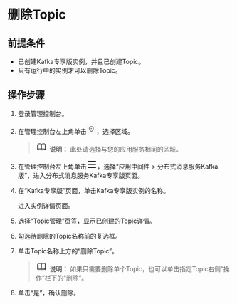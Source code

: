 # 删除Topic<a name="kafka-ug-180604019"></a>

## 前提条件<a name="section11712186286"></a>

-   已创建Kafka专享版实例，并且已创建Topic。
-   只有运行中的实例才可以删除Topic。

## 操作步骤<a name="section0249155910409"></a>

1.  登录管理控制台。
2.  在管理控制台左上角单击![](figures/icon-region.png)，选择区域。

    >![](public_sys-resources/icon-note.gif) **说明：** 
    >此处请选择与您的应用服务相同的区域。

3.  在管理控制台左上角单击![](figures/icon-list.png)，选择“应用中间件 \> 分布式消息服务Kafka版”，进入分布式消息服务Kafka专享版页面。
4.  在“Kafka专享版”页面，单击Kafka专享版实例的名称。

    进入实例详情页面。

5.  选择“Topic管理”页签，显示已创建的Topic详情。
6.  勾选待删除的Topic名称前的复选框。
7.  单击Topic名称上方的“删除Topic”。

    >![](public_sys-resources/icon-note.gif) **说明：** 
    >如果只需要删除单个Topic，也可以单击指定Topic右侧“操作”栏下的“删除”。

8.  单击“是”，确认删除。


